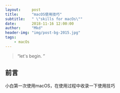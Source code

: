 ```yaml
---
layout:     post
title:      "macOS使用技巧"
subtitle:   " \"skills for macOs\""
date:       2018-11-16 12:00:00
author:     "Mkd"
header-img: "img/post-bg-2015.jpg"
tags:
    - macOs
---
```


> “let's begin. ”

## 前言  
小白第一次使用macOS，在使用过程中收录一下使用技巧